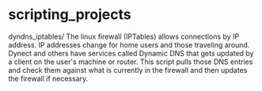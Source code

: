 scripting_projects
==================

dyndns_iptables/
	The linux firewall (IPTables) allows connections by IP address. IP addresses change for home users and those traveling around.  Dynect and others have services called Dynamic DNS that gets updated by a client on the user's machine or router.  This script pulls those DNS entries and check them against what is currently in the firewall and then updates the firewall if necessary.


